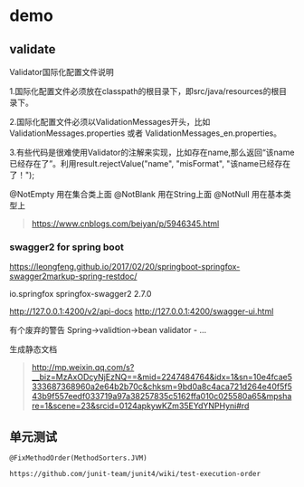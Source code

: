 # demo

## validate

Validator国际化配置文件说明

1.国际化配置文件必须放在classpath的根目录下，即src/java/resources的根目录下。

2.国际化配置文件必须以ValidationMessages开头，比如ValidationMessages.properties 或者 ValidationMessages_en.properties。

3.有些代码是很难使用Validator的注解来实现，比如存在name,那么返回“该name已经存在了”。利用result.rejectValue("name", "misFormat", "该name已经存在了！");

@NotEmpty 用在集合类上面
@NotBlank 用在String上面
@NotNull    用在基本类型上

> https://www.cnblogs.com/beiyan/p/5946345.html

### swagger2 for spring boot

https://leongfeng.github.io/2017/02/20/springboot-springfox-swagger2markup-spring-restdoc/

<!-- https://mvnrepository.com/artifact/io.springfox/springfox-swagger2 -->
<dependency>
    <groupId>io.springfox</groupId>
    <artifactId>springfox-swagger2</artifactId>
    <version>2.7.0</version>
</dependency>

http://127.0.0.1:4200/v2/api-docs
http://127.0.0.1:4200/swagger-ui.html

有个废弃的警告 Spring->validtion->bean validator - ...

生成静态文档

> http://mp.weixin.qq.com/s?__biz=MzAxODcyNjEzNQ==&mid=2247484764&idx=1&sn=10e4fcae5333687368960a2e64b2b70c&chksm=9bd0a8c4aca721d264e40f5f543b9f557eedf033719a97a38257835c5162ffa010c025580a65&mpshare=1&scene=23&srcid=0124apkywKZm35EYdYNPHyni#rd


## 单元测试

    @FixMethodOrder(MethodSorters.JVM)
    
    https://github.com/junit-team/junit4/wiki/test-execution-order

